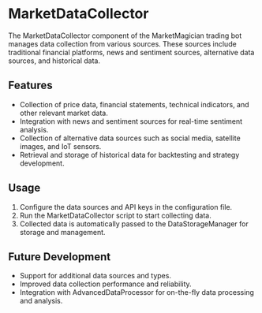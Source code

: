 # MarketDataCollector

The MarketDataCollector component of the MarketMagician trading bot manages data collection from various sources. These sources include traditional financial platforms, news and sentiment sources, alternative data sources, and historical data.

## Features

- Collection of price data, financial statements, technical indicators, and other relevant market data.
- Integration with news and sentiment sources for real-time sentiment analysis.
- Collection of alternative data sources such as social media, satellite images, and IoT sensors.
- Retrieval and storage of historical data for backtesting and strategy development.

## Usage

1. Configure the data sources and API keys in the configuration file.
2. Run the MarketDataCollector script to start collecting data.
3. Collected data is automatically passed to the DataStorageManager for storage and management.

## Future Development

- Support for additional data sources and types.
- Improved data collection performance and reliability.
- Integration with AdvancedDataProcessor for on-the-fly data processing and analysis.
